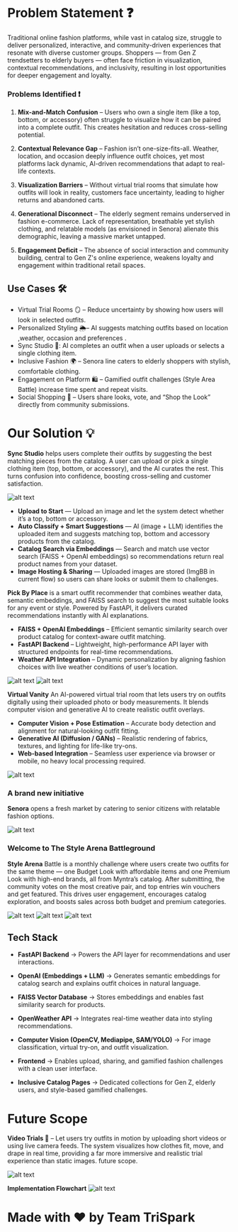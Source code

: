 # **Problem Statement ❓** 

Traditional online fashion platforms, while vast in catalog size, struggle to deliver personalized, interactive, and community-driven experiences that resonate with diverse customer groups. Shoppers — from Gen Z trendsetters to elderly buyers — often face friction in visualization, contextual recommendations, and inclusivity, resulting in lost opportunities for deeper engagement and loyalty.

### **Problems Identified ❗**

1. **Mix-and-Match Confusion** – Users who own a single item (like a top, bottom, or accessory) often struggle to visualize how it can be paired into a complete outfit. This creates hesitation and reduces cross-selling potential.

2. **Contextual Relevance Gap** – Fashion isn’t one-size-fits-all. Weather, location, and occasion deeply influence outfit choices, yet most platforms lack dynamic, AI-driven recommendations that adapt to real-life contexts.

3. **Visualization Barriers** – Without virtual trial rooms that simulate how outfits will look in reality, customers face uncertainty, leading to higher returns and abandoned carts.

4. **Generational Disconnect** – The elderly segment remains underserved in fashion e-commerce. Lack of representation, breathable yet stylish clothing, and relatable models (as envisioned in Senora) alienate this demographic, leaving a massive market untapped.

5. **Engagement Deficit** – The absence of social interaction and community building, central to Gen Z's online experience, weakens loyalty and engagement within traditional retail spaces.

## **Use Cases 🛠️** 
- Virtual Trial Rooms 🪞 – Reduce uncertainty by showing how users will look in selected outfits.
- Personalized Styling 🌦️– AI suggests matching outfits based on location ,weather, occasion and preferences .
- Sync Studio 👗: AI completes an outfit when a user uploads or selects a single clothing item.
- Inclusive Fashion 🌍 – Senora line caters to elderly shoppers with stylish, comfortable clothing.
- Engagement on Platform 🛍️ – Gamified outfit challenges (Style Area Battle) increase time spent and repeat visits.
- Social Shopping 📲 – Users share looks, vote, and “Shop the Look” directly from community submissions.

# **Our Solution 💡**

**Sync Studio** helps users complete their outfits by suggesting the best matching pieces from the catalog.
A user can upload or pick a single clothing item (top, bottom, or accessory), and the AI curates the rest.
This turns confusion into confidence, boosting cross-selling and customer satisfaction.

![alt text](image.png)

- **Upload to Start** — Upload an image and let the system detect whether it’s a top, bottom or accessory.
- **Auto Classify + Smart Suggestions** — AI (image + LLM) identifies the uploaded item and suggests matching top, bottom and accessory products from the catalog.
- **Catalog Search via Embeddings** — Search and match use vector search (FAISS + OpenAI embeddings) so recommendations return real product names from your dataset.
- **Image Hosting & Sharing** — Uploaded images are stored (ImgBB in current flow) so users can share looks or submit them to challenges.

**Pick By Place** is a smart outfit recommender that combines weather data, semantic embeddings, and FAISS search to suggest the most suitable looks for any event or style. Powered by FastAPI, it delivers curated recommendations instantly with AI explanations.

- **FAISS + OpenAI Embeddings** – Efficient semantic similarity search over product catalog for context-aware outfit matching.
- **FastAPI Backend** – Lightweight, high-performance API layer with structured endpoints for real-time recommendations.
- **Weather API Integration** – Dynamic personalization by aligning fashion choices with live weather conditions of user’s location.

![alt text](image-6.png)
![alt text](image-7.png)


**Virtual Vanity** 
An AI-powered virtual trial room that lets users try on outfits digitally using their uploaded photo or body measurements. It blends computer vision and generative AI to create realistic outfit overlays.

- **Computer Vision + Pose Estimation** – Accurate body detection and alignment for natural-looking outfit fitting.
- **Generative AI (Diffusion / GANs)** – Realistic rendering of fabrics, textures, and lighting for life-like try-ons.
- **Web-based Integration** – Seamless user experience via browser or mobile, no heavy local processing required.

![alt text](image-2.png)

### **A brand new initiative** 
**Senora** opens a fresh market by catering to senior citizens with relatable fashion options.

![alt text](image-1.png)

### **Welcome to The Style Arena Battleground**
**Style Arena** Battle is a monthly challenge where users create two outfits for the same theme — one Budget Look with affordable items and one Premium Look with high-end brands, all from Myntra’s catalog. After submitting, the community votes on the most creative pair, and top entries win vouchers and get featured. This drives user engagement, encourages catalog exploration, and boosts sales across both budget and premium categories.

![alt text](image-3.png)
![alt text](image-4.png)
![alt text](image-5.png)


## **Tech Stack** 

- **FastAPI Backend** → Powers the API layer for recommendations and user interactions.

- **OpenAI (Embeddings + LLM)** → Generates semantic embeddings for catalog search and explains outfit choices in natural language.

- **FAISS Vector Database** → Stores embeddings and enables fast similarity search for products.

- **OpenWeather API** → Integrates real-time weather data into styling recommendations.

- **Computer Vision (OpenCV, Mediapipe, SAM/YOLO)** → For image classification, virtual try-on, and outfit visualization.

- **Frontend** → Enables upload, sharing, and gamified fashion challenges with a clean user interface.

- **Inclusive Catalog Pages** → Dedicated collections for Gen Z, elderly users, and style-based gamified challenges.

# **Future Scope**
**Video Trials 🎥** – Let users try outfits in motion by uploading short videos or using live camera feeds. The system visualizes how clothes fit, move, and drape in real time, providing a far more immersive and realistic trial experience than static images.
future scope.

![alt text](demo.gif)

**Implementation Flowchart**
![alt text](image-8.png)


# Made with ❤️ by Team TriSpark